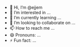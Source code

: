 - 👋 Hi, I’m @ejjem
- 👀 I’m interested in ...
- 🌱 I’m currently learning ...
- 💞️ I’m looking to collaborate on ...
- 📫 How to reach me ...
- 😄 Pronouns: ...
- ⚡ Fun fact: ...

<!---
ejjem/ejjem is a ✨ special ✨ repository because its `README.md` (this file) appears on your GitHub profile.
You can click the Preview link to take a look at your changes.
--->
